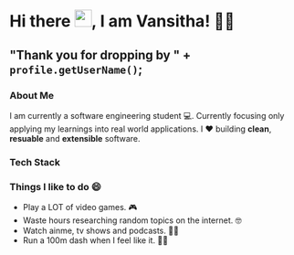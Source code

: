 
# Hi there <img src="https://raw.githubusercontent.com/MartinHeinz/MartinHeinz/master/wave.gif" width="30px">, I am Vansitha! 👋😄

## **"Thank you for dropping by " + `profile.getUserName()`;**

### About Me

I am currently a software engineering student 💻. 
Currently focusing only applying my learnings into real world applications.
I ❤ building **clean**, **resuable** and **extensible** software.


### Tech Stack




###  Things I like to do 😄

- Play a LOT of video games. 🎮
- Waste hours researching random topics on the internet. 🤓
- Watch ainme, tv shows and podcasts. 🐱‍🏍
- Run a 100m dash when I feel like it. 🏃‍♂️






